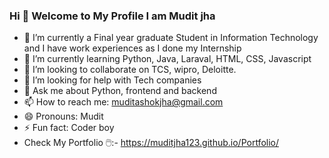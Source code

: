 ### Hi 👋 Welcome to My Profile I am Mudit jha



- 🔭 I’m currently a Final year graduate Student in Information Technology and I have work experiences as I done my Internship
- 🌱 I’m currently learning Python, Java, Laraval, HTML, CSS, Javascript
- 👯 I’m looking to collaborate on TCS, wipro, Deloitte.
- 🤔 I’m looking for help with Tech companies
- 💬 Ask me about Python, frontend and backend
- 📫 How to reach me:  muditashokjha@gmail.com 
- 😄 Pronouns: Mudit
- ⚡ Fun fact: Coder boy
- Check My Portfolio 🖱️:- https://muditjha123.github.io/Portfolio/
